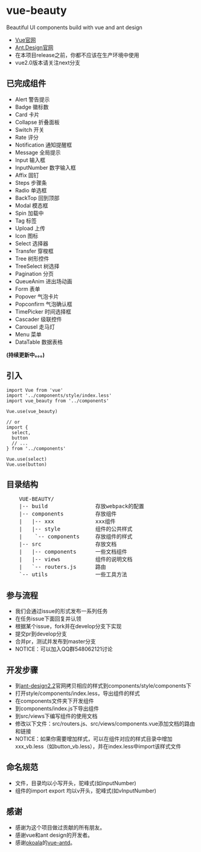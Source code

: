 # vue-beauty
Beautiful  UI components build with vue and ant design

- [Vue官网](http://vuejs.org/)
- [Ant.Design官网](http://ant.design/)
- 在本项目release之前，你都不应该在生产环境中使用
- vue2.0版本请关注next分支

## 已完成组件

- Alert 警告提示
- Badge 徽标数
- Card 卡片
- Collapse 折叠面板
- Switch 开关
- Rate 评分
- Notification 通知提醒框
- Message 全局提示
- Input 输入框
- InputNumber 数字输入框
- Affix 固钉
- Steps 步骤条
- Radio 单选框
- BackTop 回到顶部
- Modal 模态框
- Spin 加载中
- Tag 标签
- Upload 上传
- Icon 图标
- Select 选择器
- Transfer 穿梭框
- Tree 树形控件
- TreeSelect 树选择
- Pagination 分页
- QueueAnim 进出场动画
- Form 表单
- Popover 气泡卡片
- Popconfirm 气泡确认框
- TimePicker 时间选择框
- Cascader 级联控件
- Carousel 走马灯
- Menu 菜单
- DataTable 数据表格

**(持续更新中。。。)**

## 引入
```
import Vue from 'vue'
import '../components/style/index.less'
import vue_beauty from '../components'

Vue.use(vue_beauty)

// or
import {
  select,
  button
  // ...
} from '../components'

Vue.use(select)
Vue.use(button)
```

## 目录结构
<pre>
    VUE-BEAUTY/
    |-- build               存放webpack的配置
    |-- components          存放组件
    |   |-- xxx             xxx组件
    |   |-- style           组件的公共样式
    |    `-- components     存放组件的样式
    |-- src                 存放文档
    |   |-- components      一些文档组件
    |   |-- views           组件的说明文档
    |   `-- routers.js      路由
    `-- utils               一些工具方法
</pre>

## 参与流程

- 我们会通过issue的形式发布一系列任务
- 在任务issue下面回复并认领
- 根据某个issue，fork并在develop分支下实现
- 提交pr到develop分支
- 合并pr，测试并发布到master分支
- NOTICE：可以加入QQ群548062121讨论

## 开发步骤
- 到[ant-design2.2](https://github.com/ant-design/ant-design/tree/master/components)官网拷贝相应的样式到components/style/components下
- 打开style/components/index.less，导出组件的样式
- 在components文件夹下开发组件
- 到components/index.js下导出组件
- 到src/views下编写组件的使用文档
- 修改以下文件：src/routers.js、src/views/components.vue添加文档的路由和链接
- NOTICE：如果你需要增加样式，可以在组件对应的样式目录中增加xxx_vb.less（如button_vb.less），并在index.less中import该样式文件

## 命名规范
- 文件，目录均以小写开头，驼峰式(如inputNumber)
- 组件的import export 均以v开头，驼峰式(如vInputNumber)

## 感谢
- 感谢为这个项目做过贡献的所有朋友。
- 感谢vue和ant design的开发者。
- 感谢[okoala](https://github.com/okoala)的[vue-antd](https://github.com/okoala/vue-antd)。